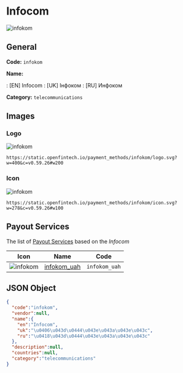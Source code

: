
# Infocom 
![infokom](https://static.openfintech.io/payment_methods/infokom/logo.svg?w=400&c=v0.59.26#w200)  

## General 
**Code:** `infokom` 
 
**Name:** 
 
:	[EN] Infocom 
:	[UK] Інфоком 
:	[RU] Инфоком 
 
**Category:** `telecommunications` 
 

## Images 

### Logo 
![infokom](https://static.openfintech.io/payment_methods/infokom/logo.svg?w=400&c=v0.59.26#w200)  

```
https://static.openfintech.io/payment_methods/infokom/logo.svg?w=400&c=v0.59.26#w200
```  

### Icon 
![infokom](https://static.openfintech.io/payment_methods/infokom/icon.svg?w=278&c=v0.59.26#w100)  

```
https://static.openfintech.io/payment_methods/infokom/icon.svg?w=278&c=v0.59.26#w100
```  

## Payout Services 
 
The list of [Payout Services](/payout-services/) based on the _Infocom_ 

|Icon|Name|Code| 
|:---:|:---:|:---:| 
|![infokom](https://static.openfintech.io/payout_methods/infokom/icon.svg?w=278&c=v0.59.26#w40) |[infokom_uah](/payout-services/infokom_uah/)|`infokom_uah`| 
 

## JSON Object 

```json
{
  "code":"infokom",
  "vendor":null,
  "name":{
    "en":"Infocom",
    "uk":"\u0406\u043d\u0444\u043e\u043a\u043e\u043c",
    "ru":"\u0418\u043d\u0444\u043e\u043a\u043e\u043c"
  },
  "description":null,
  "countries":null,
  "category":"telecommunications"
}
```  
